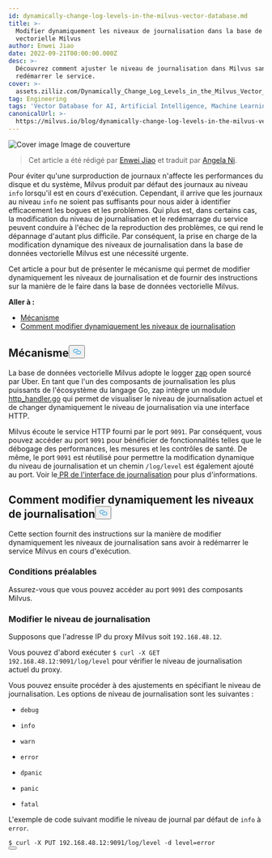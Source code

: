 ```yaml
---
id: dynamically-change-log-levels-in-the-milvus-vector-database.md
title: >-
  Modifier dynamiquement les niveaux de journalisation dans la base de données
  vectorielle Milvus
author: Enwei Jiao
date: 2022-09-21T00:00:00.000Z
desc: >-
  Découvrez comment ajuster le niveau de journalisation dans Milvus sans
  redémarrer le service.
cover: >-
  assets.zilliz.com/Dynamically_Change_Log_Levels_in_the_Milvus_Vector_Database_58e31c66cc.png
tag: Engineering
tags: 'Vector Database for AI, Artificial Intelligence, Machine Learning'
canonicalUrl: >-
  https://milvus.io/blog/dynamically-change-log-levels-in-the-milvus-vector-database.md
---
```

<p>
  
   <span class="img-wrapper"> <img translate="no" src="https://assets.zilliz.com/Dynamically_Change_Log_Levels_in_the_Milvus_Vector_Database_58e31c66cc.png" alt="Cover image" class="doc-image" id="cover-image" />
   </span> <span class="img-wrapper"> <span>Image de couverture</span> </span></p>
<blockquote>
<p>Cet article a été rédigé par <a href="https://github.com/jiaoew1991">Enwei Jiao</a> et traduit par <a href="https://www.linkedin.com/in/yiyun-n-2aa713163/">Angela Ni</a>.</p>
</blockquote>
<p>Pour éviter qu'une surproduction de journaux n'affecte les performances du disque et du système, Milvus produit par défaut des journaux au niveau <code translate="no">info</code> lorsqu'il est en cours d'exécution. Cependant, il arrive que les journaux au niveau <code translate="no">info</code> ne soient pas suffisants pour nous aider à identifier efficacement les bogues et les problèmes. Qui plus est, dans certains cas, la modification du niveau de journalisation et le redémarrage du service peuvent conduire à l'échec de la reproduction des problèmes, ce qui rend le dépannage d'autant plus difficile. Par conséquent, la prise en charge de la modification dynamique des niveaux de journalisation dans la base de données vectorielle Milvus est une nécessité urgente.</p>
<p>Cet article a pour but de présenter le mécanisme qui permet de modifier dynamiquement les niveaux de journalisation et de fournir des instructions sur la manière de le faire dans la base de données vectorielle Milvus.</p>
<p><strong>Aller à :</strong></p>
<ul>
<li><a href="#Mechanism">Mécanisme</a></li>
<li><a href="#How-to-dynamically-change-log-levels">Comment modifier dynamiquement les niveaux de journalisation</a></li>
</ul>
<h2 id="Mechanism" class="common-anchor-header">Mécanisme<button data-href="#Mechanism" class="anchor-icon" translate="no">
      <svg translate="no"
        aria-hidden="true"
        focusable="false"
        height="20"
        version="1.1"
        viewBox="0 0 16 16"
        width="16"
      >
        <path
          fill="#0092E4"
          fill-rule="evenodd"
          d="M4 9h1v1H4c-1.5 0-3-1.69-3-3.5S2.55 3 4 3h4c1.45 0 3 1.69 3 3.5 0 1.41-.91 2.72-2 3.25V8.59c.58-.45 1-1.27 1-2.09C10 5.22 8.98 4 8 4H4c-.98 0-2 1.22-2 2.5S3 9 4 9zm9-3h-1v1h1c1 0 2 1.22 2 2.5S13.98 12 13 12H9c-.98 0-2-1.22-2-2.5 0-.83.42-1.64 1-2.09V6.25c-1.09.53-2 1.84-2 3.25C6 11.31 7.55 13 9 13h4c1.45 0 3-1.69 3-3.5S14.5 6 13 6z"
        ></path>
      </svg>
    </button></h2><p>La base de données vectorielle Milvus adopte le logger <a href="https://github.com/uber-go/zap">zap</a> open sourcé par Uber. En tant que l'un des composants de journalisation les plus puissants de l'écosystème du langage Go, zap intègre un module <a href="https://github.com/uber-go/zap/blob/master/http_handler.go">http_handler.go</a> qui permet de visualiser le niveau de journalisation actuel et de changer dynamiquement le niveau de journalisation via une interface HTTP.</p>
<p>Milvus écoute le service HTTP fourni par le port <code translate="no">9091</code>. Par conséquent, vous pouvez accéder au port <code translate="no">9091</code> pour bénéficier de fonctionnalités telles que le débogage des performances, les mesures et les contrôles de santé. De même, le port <code translate="no">9091</code> est réutilisé pour permettre la modification dynamique du niveau de journalisation et un chemin <code translate="no">/log/level</code> est également ajouté au port. Voir le<a href="https://github.com/milvus-io/milvus/pull/18430"> PR de l'interface de journalisation</a> pour plus d'informations.</p>
<h2 id="How-to-dynamically-change-log-levels" class="common-anchor-header">Comment modifier dynamiquement les niveaux de journalisation<button data-href="#How-to-dynamically-change-log-levels" class="anchor-icon" translate="no">
      <svg translate="no"
        aria-hidden="true"
        focusable="false"
        height="20"
        version="1.1"
        viewBox="0 0 16 16"
        width="16"
      >
        <path
          fill="#0092E4"
          fill-rule="evenodd"
          d="M4 9h1v1H4c-1.5 0-3-1.69-3-3.5S2.55 3 4 3h4c1.45 0 3 1.69 3 3.5 0 1.41-.91 2.72-2 3.25V8.59c.58-.45 1-1.27 1-2.09C10 5.22 8.98 4 8 4H4c-.98 0-2 1.22-2 2.5S3 9 4 9zm9-3h-1v1h1c1 0 2 1.22 2 2.5S13.98 12 13 12H9c-.98 0-2-1.22-2-2.5 0-.83.42-1.64 1-2.09V6.25c-1.09.53-2 1.84-2 3.25C6 11.31 7.55 13 9 13h4c1.45 0 3-1.69 3-3.5S14.5 6 13 6z"
        ></path>
      </svg>
    </button></h2><p>Cette section fournit des instructions sur la manière de modifier dynamiquement les niveaux de journalisation sans avoir à redémarrer le service Milvus en cours d'exécution.</p>
<h3 id="Prerequisite" class="common-anchor-header">Conditions préalables</h3><p>Assurez-vous que vous pouvez accéder au port <code translate="no">9091</code> des composants Milvus.</p>
<h3 id="Change-the-log-level" class="common-anchor-header">Modifier le niveau de journalisation</h3><p>Supposons que l'adresse IP du proxy Milvus soit <code translate="no">192.168.48.12</code>.</p>
<p>Vous pouvez d'abord exécuter <code translate="no">$ curl -X GET 192.168.48.12:9091/log/level</code> pour vérifier le niveau de journalisation actuel du proxy.</p>
<p>Vous pouvez ensuite procéder à des ajustements en spécifiant le niveau de journalisation. Les options de niveau de journalisation sont les suivantes :</p>
<ul>
<li><p><code translate="no">debug</code></p></li>
<li><p><code translate="no">info</code></p></li>
<li><p><code translate="no">warn</code></p></li>
<li><p><code translate="no">error</code></p></li>
<li><p><code translate="no">dpanic</code></p></li>
<li><p><code translate="no">panic</code></p></li>
<li><p><code translate="no">fatal</code></p></li>
</ul>
<p>L'exemple de code suivant modifie le niveau de journal par défaut de <code translate="no">info</code> à <code translate="no">error</code>.</p>
<pre><code translate="no" class="language-Python">$ curl -X PUT 192.168.48.12:9091/log/level -d level=error
<button class="copy-code-btn"></button></code></pre>
